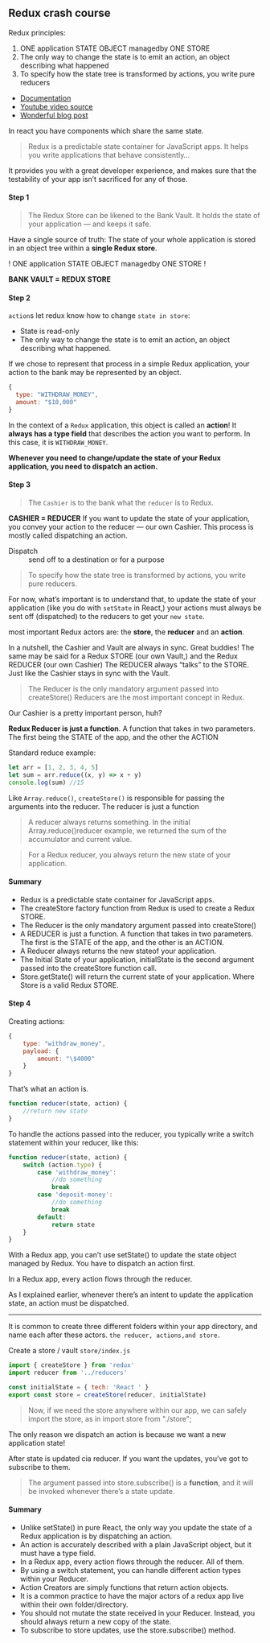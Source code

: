 ## Redux crash course

Redux principles:

1. ONE application STATE OBJECT managedby ONE STORE
1. The only way to change the state is to emit an action, an object describing what happened
1. To specify how the state tree is transformed by actions, you write pure reducers

-   [Documentation](https://redux.js.org/)
-   [Youtube video source](https://www.youtube.com/watch?v=93p3LxR9xfM&feature=youtu.be)
-   [Wonderful blog post](https://www.freecodecamp.org/news/understanding-redux-the-worlds-easiest-guide-to-beginning-redux-c695f45546f6/)

In react you have components which share the same state.

> Redux is a predictable state container for JavaScript apps.
> It helps you write applications that behave consistently…

It provides you with a great developer experience, and makes sure that the testability of your app isn’t sacrificed for any of those.

#### Step 1

> The Redux Store can be likened to the Bank Vault. It holds the state of your application — and keeps it safe.

Have a single source of truth: The state of your whole application is stored in an object tree within a **single Redux store**.

! ONE application STATE OBJECT managedby ONE STORE !

**BANK VAULT = REDUX STORE**

#### Step 2

`action`s let redux know how to change `state in store`:

-   State is read-only
-   The only way to change the state is to emit an action, an object describing what happened.

If we chose to represent that process in a simple Redux application, your action to the bank may be represented by an object.

```js
{
  type: "WITHDRAW_MONEY",
  amount: "$10,000"
}
```

In the context of a `Redux` application, this object is called an **action**! It **always has a type field** that describes the action you want to perform. In this case, it is `WITHDRAW_MONEY`.

**Whenever you need to change/update the state of your Redux application, you need to dispatch an action.**

#### Step 3

> The `Cashier` is to the bank what the `reducer` is to Redux.

**CASHIER = REDUCER**
If you want to update the state of your application, you convey your action to the reducer — our own Cashier.
This process is mostly called dispatching an action.

<dl>
	<dt>Dispatch</dt>
	<dd>send off to a destination or for a purpose</dd>
</dl>

> To specify how the state tree is transformed by actions, you write pure reducers.

For now, what’s important is to understand that, to update the state of your application (like you do with `setState` in React,) your actions must always be sent off (dispatched) to the reducers to get your `new state`.

most important Redux actors are: the **store**, the **reducer** and an **action**.

In a nutshell, the Cashier and Vault are always in sync. Great buddies!
The same may be said for a Redux STORE (our own Vault,) and the Redux REDUCER (our own Cashier)
The REDUCER always “talks” to the STORE. Just like the Cashier stays in sync with the Vault.

> The Reducer is the only mandatory argument passed into createStore()
> Reducers are the most important concept in Redux.

Our Cashier is a pretty important person, huh?

**Redux Reducer is just a function**. A function that takes in two parameters. The first being the STATE of the app, and the other the ACTION

Standard reduce example:

```js
let arr = [1, 2, 3, 4, 5]
let sum = arr.reduce((x, y) => x + y)
console.log(sum) //15
```

Like `Array.reduce()`, `createStore()` is responsible for passing the arguments into the reducer.
The reducer is just a function

> A reducer always returns something. In the initial Array.reduce()reducer example, we returned the sum of the accumulator and current value.

> For a Redux reducer, you always return the new state of your application.

#### Summary

-   Redux is a predictable state container for JavaScript apps.
-   The createStore factory function from Redux is used to create a Redux STORE.
-   The Reducer is the only mandatory argument passed into createStore()
-   A REDUCER is just a function. A function that takes in two parameters. The first is the STATE of the app, and the other is an ACTION.
-   A Reducer always returns the new stateof your application.
-   The Initial State of your application, initialState is the second argument passed into the createStore function call.
-   Store.getState() will return the current state of your application. Where Store is a valid Redux STORE.

#### Step 4

Creating actions:

```js
{
	type: "withdraw_money",
	payload: {
		amount: "\$4000"
	}
}
```

That’s what an action is.

```js
function reducer(state, action) {
	//return new state
}
```

To handle the actions passed into the reducer, you typically write a switch statement within your reducer, like this:

```js
function reducer(state, action) {
	switch (action.type) {
		case 'withdraw_money':
			//do something
			break
		case 'deposit-money':
			//do something
			break
		default:
			return state
	}
}
```

With a Redux app, you can’t use setState() to update the state object managed by Redux. You have to dispatch an action first.

In a Redux app, every action flows through the reducer.

As I explained earlier, whenever there’s an intent to update the application state, an action must be dispatched.

---

It is common to create three different folders within your app directory, and name each after these actors. `the reducer, actions,and store.`

Create a store / vault
`store/index.js`

```js
import { createStore } from 'redux'
import reducer from '../reducers'

const initialState = { tech: 'React ' }
export const store = createStore(reducer, initialState)
```

> Now, if we need the store anywhere within our app, we can safely import the store, as in import store from "./store";

The only reason we dispatch an action is because we want a new application state!

After state is updated cia reducer. If you want the updates, you’ve got to subscribe to them.

> The argument passed into store.subscribe() is a **function**, and it will be invoked whenever there’s a state update.

#### Summary

-   Unlike setState() in pure React, the only way you update the state of a Redux application is by dispatching an action.
-   An action is accurately described with a plain JavaScript object, but it must have a type field.
-   In a Redux app, every action flows through the reducer. All of them.
-   By using a switch statement, you can handle different action types within your Reducer.
-   Action Creators are simply functions that return action objects.
-   It is a common practice to have the major actors of a redux app live within their own folder/directory.
-   You should not mutate the state received in your Reducer. Instead, you should always return a new copy of the state.
-   To subscribe to store updates, use the store.subscribe() method.
